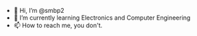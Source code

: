 - 👋 Hi, I’m @smbp2
- 🌱 I’m currently learning Electronics and Computer Engineering
- 📫 How to reach me, you don't.
